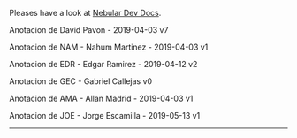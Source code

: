 Pleases have a look at [Nebular Dev Docs](https://github.com/akveo/nebular/blob/master/DEV_DOCS.md).

Anotacion de David Pavon - 2019-04-03 v7

Anotacion de NAM -  Nahum Martinez - 2019-04-03 v1

Anotacion de EDR - Edgar Ramirez - 2019-04-12 v2

Anotacion de  GEC - Gabriel Callejas v0

Anotacion de AMA - Allan Madrid - 2019-04-03 v1

Anotacion de JOE - Jorge Escamilla - 2019-05-13 v1
******************************************************
